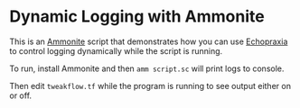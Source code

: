 # Dynamic Logging with Ammonite

This is an [Ammonite](http://ammonite.io/) script that demonstrates how you can 
use [Echopraxia](com/tersesystems/echopraxia-plusscala) to control logging 
dynamically while the script is running.

To run, install Ammonite and then `amm script.sc` will print logs to console.

Then edit `tweakflow.tf` while the program is running to see output either on or off.
